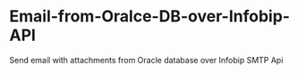 # Email-from-Oralce-DB-over-Infobip-API
Send email with attachments from Oracle database over Infobip SMTP Api
